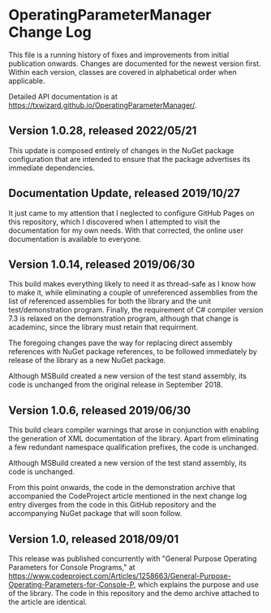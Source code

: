 # OperatingParameterManager Change Log

This file is a running history of fixes and improvements from initial
publication onwards. Changes are documented for the newest version first.
Within each version, classes are covered in alphabetical order when applicable.

Detailed API documentation is at <https://txwizard.github.io/OperatingParameterManager/>.

## Version 1.0.28, released 2022/05/21

This update is composed entirely of changes in the NuGet package configuration
that are intended to ensure that the package advertises its immediate
dependencies.

## Documentation Update, released 2019/10/27

It just came to my attention that I neglected to configure GitHub Pages on this
repository, which I discovered when I attempted to visit the documentation for
my own needs. With that corrected, the online user documentation is available to
everyone.

## Version 1.0.14, released 2019/06/30

This build makes everything likely to need it as thread-safe as I know how to
make it, while eliminating a couple of unreferenced assemblies from the list of
referenced assemblies for both the library and the unit test/demonstration
program. Finally, the requirement of C# compiler version 7.3 is relaxed on the
demonstration program, although that change is academinc, since the library must
retain that requirment.

The foregoing changes pave the way for replacing direct assembly references with
NuGet package references, to be followed immediately by release of the library
as a new NuGet package.

Although MSBuild created a new version of the test stand assembly, its code is
unchanged from the original release in September 2018.

## Version 1.0.6, released 2019/06/30

This build clears compiler warnings that arose in conjunction with enabling the
generation of XML documentation of the library. Apart from eliminating a few
redundant namespace qualification prefixes, the code is unchanged.

Although MSBuild created a new version of the test stand assembly, its code is
unchanged.

From this point onwards, the code in the demonstration archive that accompanied
the CodeProject article mentioned in the next change log entry diverges from the
code in this GitHub repository and the accompanying NuGet package that will soon
follow.

## Version 1.0, released 2018/09/01

This release was published concurrently with
"General Purpose Operating Parameters for Console Programs," at
<https://www.codeproject.com/Articles/1258663/General-Purpose-Operating-Parameters-for-Console-P>,
which explains the purpose and use of the library. The code in this repository
and the demo archive attached to the article are identical.
